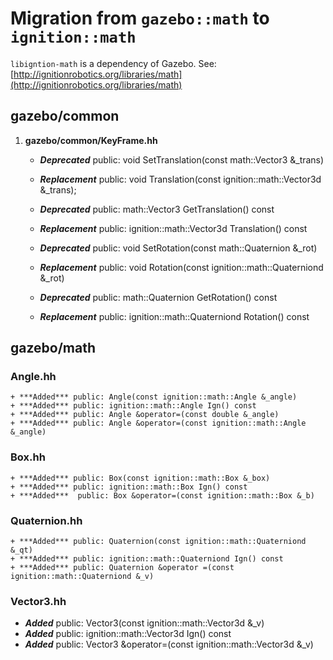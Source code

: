 # Migration from `gazebo::math` to `ignition::math`

`libigntion-math` is a dependency of Gazebo. See: [http://ignitionrobotics.org/libraries/math](http://ignitionrobotics.org/libraries/math)

## gazebo/common

1. **gazebo/common/KeyFrame.hh**
    + ***Deprecated*** public: void SetTranslation(const math::Vector3 &_trans)
    + ***Replacement*** public: void Translation(const ignition::math::Vector3d &_trans);

    + ***Deprecated*** public: math::Vector3 GetTranslation() const
    + ***Replacement*** public: ignition::math::Vector3d Translation() const

    + ***Deprecated*** public: void SetRotation(const math::Quaternion &_rot)
    + ***Replacement*** public: void Rotation(const ignition::math::Quaterniond &_rot)

    + ***Deprecated*** public: math::Quaternion GetRotation() const
    + ***Replacement*** public: ignition::math::Quaterniond Rotation() const


## gazebo/math

### Angle.hh

    + ***Added*** public: Angle(const ignition::math::Angle &_angle)
    + ***Added*** public: ignition::math::Angle Ign() const
    + ***Added*** public: Angle &operator=(const double &_angle)
    + ***Added*** public: Angle &operator=(const ignition::math::Angle &_angle)
    

### Box.hh

    + ***Added*** public: Box(const ignition::math::Box &_box)
    + ***Added*** public: ignition::math::Box Ign() const
    + ***Added***  public: Box &operator=(const ignition::math::Box &_b)

### Quaternion.hh

    + ***Added*** public: Quaternion(const ignition::math::Quaterniond &_qt)
    + ***Added*** public: ignition::math::Quaterniond Ign() const
    + ***Added*** public: Quaternion &operator =(const ignition::math::Quaterniond &_v)


### Vector3.hh

  + ***Added*** public: Vector3(const ignition::math::Vector3d &_v)
  + ***Added*** public: ignition::math::Vector3d Ign() const
  + ***Added*** public: Vector3 &operator=(const ignition::math::Vector3d &_v)

